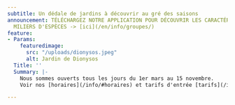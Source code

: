 ```yaml
---
subtitle: Un dédale de jardins à découvrir au gré des saisons
announcement: TÉLÉCHARGEZ NOTRE APPLICATION POUR DÉCOUVRIR LES CARACTÉRISTQIUES DE
  MILIERS D'ESPÈCES -> [ici](/en/info/groupes/)
feature:
- Params:
    featuredimage:
      src: "/uploads/dionysos.jpeg"
      alt: Jardin de Dionysos
  Title: ''
  Summary: |-
    Nous sommes ouverts tous les jours du 1er mars au 15 novembre.
    Voir nos [horaires](/info/#horaires) et tarifs d'entrée [tarifs](/info/#tarifs) .

---
```

